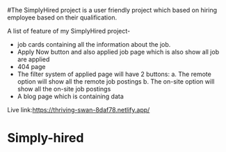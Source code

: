 #The SimplyHired project is a user friendly project which based on hiring employee based on their qualification. 

A list of feature of my SimplyHired project-
* job cards containing all the information about the job.
* Apply Now button and also applied job page which is also show all job are applied
*  404 page
* The filter  system  of applied page  will have 2 buttons:
    a. The remote option will show all the remote job postings
    b. The on-site option will show all the on-site job postings
* A blog page which is containing data 




Live link:https://thriving-swan-8daf78.netlify.app/

 # Simply-hired
